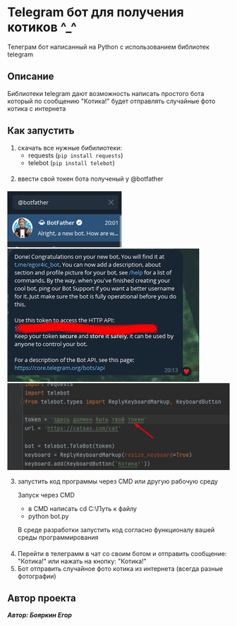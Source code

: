 # Telegram бот для получения котиков ^_^

Телеграм бот написанный на Python с использованием библиотек telegram

## Описание 

Библиотеки telegram дают возможность написать простого бота который по сообщению "Котика!" будет отправлять случайные фото котика с интернета

## Как запустить

1. скачать все нужные бибилиотеки:
    - requests (```pip install requests```)
    - telebot (```pip install telebot```)
####
2. ввести свой токен бота полученый у @botfather
####
![img.png](img.png) ![img_1.png](img_1.png) ![img_2.png](img_2.png)

3. запустить код программы через CMD или другую рабочую среду
   
    Запуск через CMD 
   - в CMD написать cd C:\Путь к файлу
   - python bot.py

    В среде разработки запустить код согласно функционалу вашей среды программирования
####
4. Перейти в телеграмм в чат со своим ботом и отправить сообщение: "Котика!" или нажать на кнопку: "Котика!"
5. Бот отправить случайное фото котика из интернета (всегда разные фотографии)

## Автор проекта

_**Автор: Бояркин Егор**_